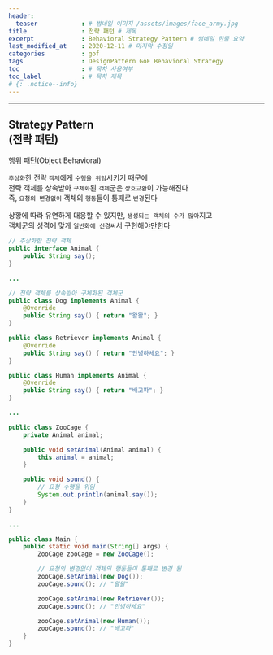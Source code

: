 ```yaml
---
header:
  teaser            : # 썸네일 이미지 /assets/images/face_army.jpg
title               : 전략 패턴 # 제목
excerpt             : Behavioral Strategy Pattern # 썸네일 한줄 요약
last_modified_at    : 2020-12-11 # 마지막 수정일
categories          : gof
tags                : DesignPattern GoF Behavioral Strategy
toc                 : # 목차 사용여부
toc_label           : # 목차 제목
# {: .notice--info}
---
```


---
## Strategy Pattern<br>(전략 패턴)
행위 패턴(Object Behavioral)


`추상화`한 전략 `객체`에게 `수행을 위임`시키기 때문에  
전략 객체를 상속받아 `구체화`된 `객체`군은 `상호교환`이 가능해진다  
즉, `요청의 변경없이` 객체의 `행동`들이 통째로 `변경`된다  

상황에 따라 유연하게 대응할 수 있지만, `생성되는 객체의 수가 많아`지고  
객체군의 성격에 맞게 `일반화에 신경써`서 구현해야만한다  


```java
// 추상화한 전략 객체
public interface Animal {
    public String say();
}

...

// 전략 객체를 상속받아 구체화된 객체군
public class Dog implements Animal {
    @Override
    public String say() { return "왈왈"; }
}

public class Retriever implements Animal {
    @Override
    public String say() { return "안녕하세요"; }
}

public class Human implements Animal {
    @Override
    public String say() { return "배고파"; }
}

...

public class ZooCage {
    private Animal animal;

    public void setAnimal(Animal animal) {
        this.animal = animal;
    }

    public void sound() {
        // 요청 수행을 위임
        System.out.println(animal.say());
    }
}

...

public class Main {
    public static void main(String[] args) {
        ZooCage zooCage = new ZooCage();

        // 요청의 변경없이 객체의 행동들이 통째로 변경 됨
        zooCage.setAnimal(new Dog());
        zooCage.sound(); // "왈왈"

        zooCage.setAnimal(new Retriever());
        zooCage.sound(); // "안녕하세요"

        zooCage.setAnimal(new Human());
        zooCage.sound(); // "배고파"
    }
}
```